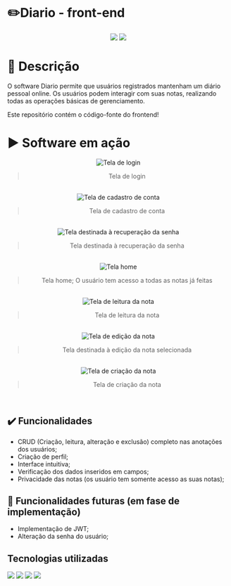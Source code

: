 # ✏️Diario - front-end
<p align='center'>
    <img src="https://img.shields.io/badge/STATUS-EM_ANDAMENTO-purple">
    <img src="https://img.shields.io/github/last-commit/Samuel-045/diario-front?color=blue">
</p>

# 📝 Descrição 
O software Diario permite que usuários registrados mantenham um diário pessoal online. Os usuários podem interagir com suas notas, realizando todas as operações básicas de gerenciamento.<br>
<p>Este repositório contém o código-fonte do frontend!</p>

# ▶️ Software em ação

<div align='center'>
    <img src="https://github.com/user-attachments/assets/c294d538-9c9d-4907-bb9c-16de674361bf" alt="Tela de login"><br>
    <div>

>    Tela de login

   </div>
   <br>
</div>

<div align='center'>
    <img src="https://github.com/user-attachments/assets/1fc4ee2b-212f-44bb-b93d-815105ac79df" alt="Tela de cadastro de conta"><br>
    <div>

>    Tela de cadastro de conta

   </div>
   <br>
</div>

<div align='center'>
    <img src="https://github.com/user-attachments/assets/20584e8c-5e5a-48b9-a669-e3f88cd33dfb" alt="Tela destinada à recuperação da senha"><br>
    <div>

>    Tela destinada à recuperação da senha

   </div>
   <br>
</div>

<div align='center'>
    <img src="https://github.com/user-attachments/assets/5a62f6b7-956b-42a5-a069-970329ad7274" alt="Tela home"><br>
    <div>

>    Tela home; O usuário tem acesso a todas as notas já feitas

   </div>
   <br>
</div>

<div align='center'>
    <img src="https://github.com/user-attachments/assets/4e13b7f1-3c92-44ef-bc0d-3484976a61f3" alt="Tela de leitura da nota"><br>
    <div>

>    Tela de leitura da nota

   </div>
   <br>
</div>

<div align='center'>
    <img src="https://github.com/user-attachments/assets/eee44bdd-56f1-4610-a333-f407bf6827b2" alt="Tela de edição da nota"><br>
    <div>

>    Tela destinada à edição da nota selecionada

   </div>
   <br>
</div>

<div align='center'>
    <img src="https://github.com/user-attachments/assets/b783f8a0-d58e-45df-b712-0395ef5ab0f4" alt="Tela de criação da nota"><br>
    <div>

>    Tela de criação da nota

   </div>
   <br>
</div>

## ✔️ Funcionalidades

- CRUD (Criação, leitura, alteração e exclusão) completo nas anotações dos usuários;
- Criação de perfil;
- Interface intuitiva;
- Verificação dos dados inseridos em campos;
- Privacidade das notas (os usuário tem somente acesso as suas notas);

## 🚧 Funcionalidades futuras (em fase de implementação)

- Implementação de JWT;
- Alteração da senha do usuário;

## Tecnologias utilizadas 

<p align="left">
  <img src="https://img.shields.io/badge/React-black?style=for-the-badge&logo=react&logoColor=green">
  <img src="https://img.shields.io/badge/Sass-black?style=for-the-badge&logo=sass&logoColor=pink">
  <img src="https://img.shields.io/badge/Visual_Studio_Code-010E4E?style=for-the-badge&logo=data%3Aimage%2Fpng%3Bbase64%2CiVBORw0KGgoAAAANSUhEUgAAAB4AAAAeCAYAAAA7MK6iAAAAAXNSR0IArs4c6QAAAARnQU1BAACxjwv8YQUAAAAJcEhZcwAADsMAAA7DAcdvqGQAAAQsSURBVEhLtZZbbFRVFIb%2FdeZamthWWsIlMWA0hgRNIBjbTk1FeTEYJaZggg8gmkZtZwDxQWMi1Bhf%2BgCtfdJqokY0NCGIUQMFRi1DKaU2JKhPSpECNVFK6GVkLmf5zz6ntFOLzEzpl%2Bz2nLXXzL%2FX2muvPYI5QrZ1t8G2g%2BqRr%2BAr%2Bx7Ny0fcKcPcCUdOdgBaB0WKr7%2BoYC%2BfjqOi%2BiKaxLYctzlE4OV4SFQ%2FEkt75Vp3O17tWTj3whOICCypgOoL4rPPFia8M7ZAIrEP0Rhbj9fOlDOl%2BW6ZL3%2Fhbf2lkpQvKPYiY%2BiQ5D%2B9iJzajfozJa5HTuQn%2FEpXmdjj7YC9JpM7Z%2F9kqcB%2BG4Hku%2FlEPim8KxpEQ898Ps384e0%2FLBKv5yBEnzWi%2F8Xr%2Fs8JR7jhxGIZ9h8RK3Ua4ZNPGdtUuCBJe%2FdD7EdvIZo3jnB5aEhtay9TFRDRzxGJvYfwjxVmrj5azgV9zDzUGFGFTWsXfY%2Bb%2BQJxhHmg0VZ1QBkbvzDBkN5k7e9DOFYtQd%2FXFH3a%2BEGTFG%2FXgK6j76%2BOrTCyi6s1dEjF9zzPWpzBrWV8xyhU6c6Oqng369BgGM01We2vELKFmWeUftupsCJ8S3MEjV31qlqyCS2VX6JjY8LYZkm2cIaRdUuY6no%2BeRyDgcfIjiDcey9XcQeLa4LXexZKKnWAR2Y1i2iM%2B9jMaMeYCYox9UicYrN40vWeFZPC23sXSSL1CYVWMaqfVGU9yo68oerZQNuA8RGUs1l8hvCJt%2FhSbGwF4giz3Uk68SmjDNGyT6V4Ldqqj6KpKVPt36l4MqkfMr7A3Qz%2FHd42G9z3gnCEh38fVe%2B8LRSo1XhgK1pWXjP2CVorj3Jnn%2BPTqHkXsTjuQMQdG9PYs%2FISBfrwwWqe1emw2luqu1jtbJf4zbHNjuzi%2Bl8o3lrVqTYrXvWKayQ6ztHPETU%2BOZKHsEtbKKqQOgpdp9Bhbs%2Fj6rFCeL96v%2BuREwWeSe54Y89SzH%2Fkgmm3M3DzN9dMiDUs2NF3H%2BNeDPtG5gIYge3%2FC8n4CBak4tj92A3TzQrg9sKZqHdFA7jqWwLL8wzP6cuwNUjBPxnYefXoabp0Y9zfz8LjfuZGLsLZ7DxcjFRpDS%2BiWk7WUnwVl8aebW6mP%2Fg%2BwBq6yOxcZpUP0j7Ii%2FISfL4rKCn6G00rTC%2FPX3gSZuKcD9fjDyCd2ErHJ2hbxpE5v%2B7nVLkA1hqS%2FDtGMxeCcyp6lhtUx6w97PhN4zbCU2Ax1fcVYV58GdTaxC9tpPEuZ64AxLqco%2FA06jtLUFTEbbC4HVpLy4McfjN3KxSZbniM2TgI9R4qTPgmzMSO7iDS3hX84fISf3ZyEXoPU1zkOqQpeIFe30D9LRg6P2C6JJml8BR4naHh52J4xu8XSW2hYQ2LrwkedrQ9VcOUmnIsgX8BpoGHFGnlxAEAAAAASUVORK5CYII%3D&logoColor=black">
  <img src="https://img.shields.io/badge/Figma-black?style=for-the-badge&logo=Figma&logoColor=white">
</p>



